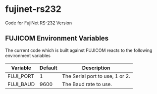 # fujinet-rs232
Code for FujiNet RS-232 Version

## FUJICOM Environment Variables

The current code which is built against FUJICOM reacts to the following environment variables

| Variable  | Default | Description                     |
|-----------|---------|---------------------------------|
| FUJI_PORT | 1       | The Serial port to use, 1 or 2. |
| FUJI_BAUD | 9600    | The Baud rate to use.           |

